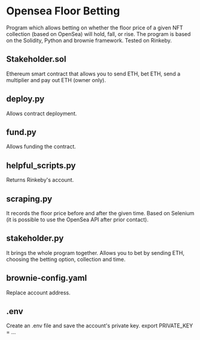 # Opensea Floor Betting
Program which allows betting on whether the floor price of a given NFT collection (based on OpenSea) will hold, fall, or rise. The program is based on the Solidity, Python and brownie framework. Tested on Rinkeby.

## Stakeholder.sol
Ethereum smart contract that allows you to send ETH, bet ETH, send a multiplier and pay out ETH (owner only).

## deploy.py
Allows contract deployment.

## fund.py
Allows funding the contract.

## helpful_scripts.py
Returns Rinkeby's account.

## scraping.py
It records the floor price before and after the given time. Based on Selenium (it is possible to use the OpenSea API after prior contact).

## stakeholder.py
It brings the whole program together. Allows you to bet by sending ETH, choosing the betting option, collection and time.

## brownie-config.yaml
Replace account address.

## .env
Create an .env file and save the account's private key.
export PRIVATE_KEY = ...
